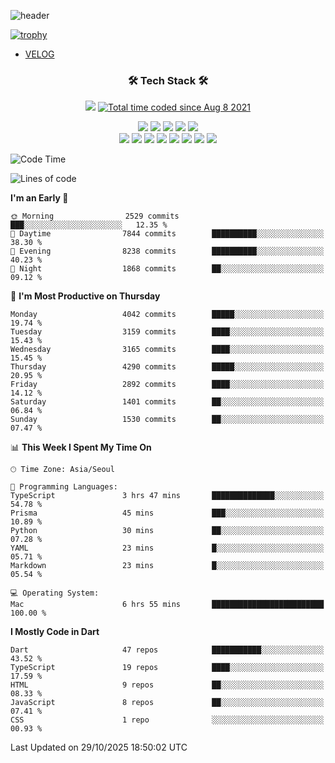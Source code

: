 <!--
**Ohgyuchan/Ohgyuchan** is a ✨ _special_ ✨ repository because its `README.md` (this file) appears on your GitHub profile.

Here are some ideas to get you started:

- 🔭 I’m currently working on ...
- 🌱 I’m currently learning ...
- 👯 I’m looking to collaborate on ...
- 🤔 I’m looking for help with ...
- 💬 Ask me about ...
- 📫 How to reach me: ...
- 😄 Pronouns: ...
- ⚡ Fun fact: ...
-->
![header](https://capsule-render.vercel.app/api?type=soft&color=auto&height=150&section=header&text=Ohgyuchan&fontSize=80&animation=twinkling)

[![trophy](https://github-profile-trophy.vercel.app/?username=Ohgyuchan&column=-1)](https://github.com/ryo-ma/github-profile-trophy)

<!-- ### Hi there 👋 -->
  * [VELOG](https://velog.io/@terman)



<h3 align="center"><b>🛠 Tech Stack 🛠</b></h3>

<p align="center">
<a href="https://hits.seeyoufarm.com"><img src="https://hits.seeyoufarm.com/api/count/incr/badge.svg?url=https%3A%2F%2Fgithub.com%2FOhgyuchan&count_bg=%2379C83D&title_bg=%23555555&icon=&icon_color=%23E7E7E7&title=visitors+%F0%9F%99%8C&edge_flat=false"/></a> <a href="https://wakatime.com/@9d35e6a9-2400-4e9b-b741-9597e6de1373"><img src="https://wakatime.com/badge/user/9d35e6a9-2400-4e9b-b741-9597e6de1373.svg" alt="Total time coded since Aug 8 2021" /></a></p>


<p align="center">
<img src="https://img.shields.io/badge/HTML5-E34F26?style=flat-square&logo=HTML5&logoColor=white"/></a>
<img src="https://img.shields.io/badge/CSS3-1572B6?style=flat-square&logo=CSS3&logoColor=white"/></a>
<img src="https://img.shields.io/badge/JavaScript-F7DF1E?style=flat-square&logo=JavaScript&logoColor=white"/></a>
<img src="https://img.shields.io/badge/Flutter-02569B?style=flat-square&logo=Flutter&logoColor=white"></a> 
<img src="https://img.shields.io/badge/Dart-0175C2?style=flat-square&logo=Dart&logoColor=white"></a><br>
<img src="https://img.shields.io/badge/TypeScript-0175C2?style=flat-square&logo=TypeScript&logoColor=white"></a>
<img src="https://img.shields.io/badge/MongoDB-47A248?style=flat-square&logo=MongoDB&logoColor=white"/></a>
<img src="https://img.shields.io/badge/MySQL-4479A1?style=flat-square&logo=MySQL&logoColor=white"/></a> 
<img src="https://img.shields.io/badge/python-0175C2?style=flat-square&logo=python&logoColor=white"></a> 
<img src="https://img.shields.io/badge/Supabase-000000?style=flat-square&logo=Supabase&logoColor=green"></a>
<img src="https://img.shields.io/badge/Next.js-000000?style=flat-square&logo=Next.js&logoColor=white"></a>
<img src="https://img.shields.io/badge/React-61DAFB?style=flat-square&logo=React&logoColor=black"></a>
<img src="https://img.shields.io/badge/Postgresql-0175C2?style=flat-square&logo=Postgresql&logoColor=white"></a> 
</p></b>

<!-- <h3 align="center"><b>⚡️ Stats ⚡️</b></h3> -->

<!-- ![Terman's GitHub stats](https://github-readme-stats.vercel.app/api?username=Ohgyuchan&count_private=true&show_icons=true&theme=buefy) -->
  
<!--START_SECTION:waka-->
![Code Time](http://img.shields.io/badge/Code%20Time-3%2C103%20hrs%2039%20mins-blue)

![Lines of code](https://img.shields.io/badge/From%20Hello%20World%20I%27ve%20Written-39.3%20million%20lines%20of%20code-blue)

**I'm an Early 🐤** 

```text
🌞 Morning                2529 commits        ███░░░░░░░░░░░░░░░░░░░░░░   12.35 % 
🌆 Daytime                7844 commits        ██████████░░░░░░░░░░░░░░░   38.30 % 
🌃 Evening                8238 commits        ██████████░░░░░░░░░░░░░░░   40.23 % 
🌙 Night                  1868 commits        ██░░░░░░░░░░░░░░░░░░░░░░░   09.12 % 
```
📅 **I'm Most Productive on Thursday** 

```text
Monday                   4042 commits        █████░░░░░░░░░░░░░░░░░░░░   19.74 % 
Tuesday                  3159 commits        ████░░░░░░░░░░░░░░░░░░░░░   15.43 % 
Wednesday                3165 commits        ████░░░░░░░░░░░░░░░░░░░░░   15.45 % 
Thursday                 4290 commits        █████░░░░░░░░░░░░░░░░░░░░   20.95 % 
Friday                   2892 commits        ████░░░░░░░░░░░░░░░░░░░░░   14.12 % 
Saturday                 1401 commits        ██░░░░░░░░░░░░░░░░░░░░░░░   06.84 % 
Sunday                   1530 commits        ██░░░░░░░░░░░░░░░░░░░░░░░   07.47 % 
```


📊 **This Week I Spent My Time On** 

```text
🕑︎ Time Zone: Asia/Seoul

💬 Programming Languages: 
TypeScript               3 hrs 47 mins       ██████████████░░░░░░░░░░░   54.78 % 
Prisma                   45 mins             ███░░░░░░░░░░░░░░░░░░░░░░   10.89 % 
Python                   30 mins             ██░░░░░░░░░░░░░░░░░░░░░░░   07.28 % 
YAML                     23 mins             █░░░░░░░░░░░░░░░░░░░░░░░░   05.71 % 
Markdown                 23 mins             █░░░░░░░░░░░░░░░░░░░░░░░░   05.54 % 

💻 Operating System: 
Mac                      6 hrs 55 mins       █████████████████████████   100.00 % 
```

**I Mostly Code in Dart** 

```text
Dart                     47 repos            ███████████░░░░░░░░░░░░░░   43.52 % 
TypeScript               19 repos            ████░░░░░░░░░░░░░░░░░░░░░   17.59 % 
HTML                     9 repos             ██░░░░░░░░░░░░░░░░░░░░░░░   08.33 % 
JavaScript               8 repos             ██░░░░░░░░░░░░░░░░░░░░░░░   07.41 % 
CSS                      1 repo              ░░░░░░░░░░░░░░░░░░░░░░░░░   00.93 % 
```




 Last Updated on 29/10/2025 18:50:02 UTC
<!--END_SECTION:waka-->
